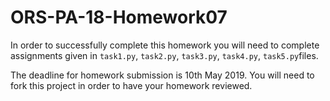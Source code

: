 # ORS-PA-18-Homework07

In order to successfully complete this homework you will need to complete assignments given in `task1.py`, `task2.py`, `task3.py`, `task4.py`, `task5.py`files.

The deadline for homework submission is 10th May 2019.
You will need to fork this project in order to have your homework reviewed.
